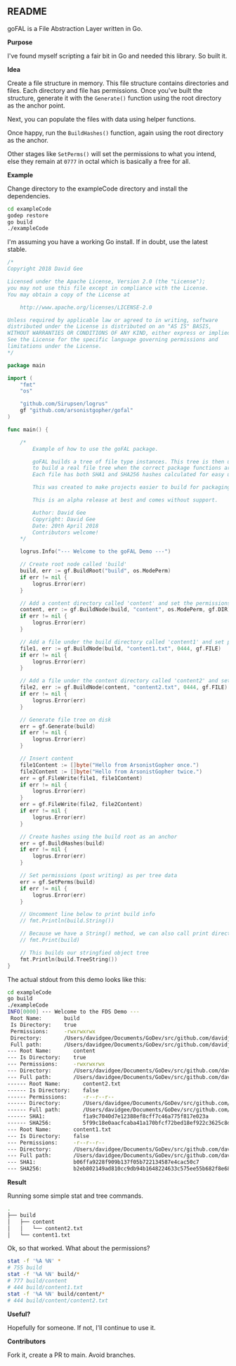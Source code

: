 ## README

goFAL is a File Abstraction Layer written in Go.

__Purpose__

I've found myself scripting a fair bit in Go and needed this library. So built it.

__Idea__

Create a file structure in memory. This file structure contains directories and files. Each directory and file has permissions. Once you've built the structure, generate it with the `Generate()` function using the root directory as the anchor point.

Next, you can populate the files with data using helper functions.

Once happy, run the `BuildHashes()` function, again using the root directory as the anchor.

Other stages like `SetPerms()` will set the permissions to what you intend, else they remain at `0777` in octal which is basically a free for all.

__Example__

Change directory to the exampleCode directory and install the dependencies.

```bash
cd exampleCode
godep restore
go build
./exampleCode
```

I'm assuming you have a working Go install. If in doubt, use the latest stable.

```go
/*
Copyright 2018 David Gee

Licensed under the Apache License, Version 2.0 (the "License");
you may not use this file except in compliance with the License.
You may obtain a copy of the License at

    http://www.apache.org/licenses/LICENSE-2.0

Unless required by applicable law or agreed to in writing, software
distributed under the License is distributed on an "AS IS" BASIS,
WITHOUT WARRANTIES OR CONDITIONS OF ANY KIND, either express or implied.
See the License for the specific language governing permissions and
limitations under the License.
*/

package main

import (
	"fmt"
	"os"

	"github.com/Sirupsen/logrus"
	gf "github.com/arsonistgopher/gofal"
)

func main() {

	/*
		Example of how to use the goFAL package.

		goFAL builds a tree of file type instances. This tree is then used
		to build a real file tree when the correct package functions are called.
		Each file has both SHA1 and SHA256 hashes calculated for easy use.

		This was created to make projects easier to build for packaging and scripting.

		This is an alpha release at best and comes without support.

		Author: David Gee
		Copyright: David Gee
		Date: 20th April 2018
		Contributors welcome!
	*/

	logrus.Info("--- Welcome to the goFAL Demo ---")

	// Create root node called 'build'
	build, err := gf.BuildRoot("build", os.ModePerm)
	if err != nil {
		logrus.Error(err)
	}

	// Add a content directory called 'content' and set the permissions
	content, err := gf.BuildNode(build, "content", os.ModePerm, gf.DIR)
	if err != nil {
		logrus.Error(err)
	}

	// Add a file under the build directory called 'content1' and set perms
	file1, err := gf.BuildNode(build, "content1.txt", 0444, gf.FILE)
	if err != nil {
		logrus.Error(err)
	}

	// Add a file under the content directory called 'content2' and set perms
	file2, err := gf.BuildNode(content, "content2.txt", 0444, gf.FILE)
	if err != nil {
		logrus.Error(err)
	}

	// Generate file tree on disk
	err = gf.Generate(build)
	if err != nil {
		logrus.Error(err)
	}

	// Insert content
	file1Content := []byte("Hello from ArsonistGopher once.")
	file2Content := []byte("Hello from ArsonistGopher twice.")
	err = gf.FileWrite(file1, file1Content)
	if err != nil {
		logrus.Error(err)
	}
	err = gf.FileWrite(file2, file2Content)
	if err != nil {
		logrus.Error(err)
	}

	// Create hashes using the build root as an anchor
	err = gf.BuildHashes(build)
	if err != nil {
		logrus.Error(err)
	}

	// Set permissions (post writing) as per tree data
	err = gf.SetPerms(build)
	if err != nil {
		logrus.Error(err)
	}

	// Uncomment line below to print build info
	// fmt.Println(build.String())

	// Because we have a String() method, we can also call print directly. Uncomment line below.
	// fmt.Print(build)

	// This builds our stringfied object tree
	fmt.Println(build.TreeString())
}
```

The actual stdout from this demo looks like this:

```bash
cd exampleCode
go build
./exampleCode
INFO[0000] --- Welcome to the FDS Demo ---
 Root Name:       build
 Is Directory:    true
 Permissions:     -rwxrwxrwx
 Directory:       /Users/davidgee/Documents/GoDev/src/github.com/davidjohngee/goFAL/exampleCode
 Full path:       /Users/davidgee/Documents/GoDev/src/github.com/davidjohngee/goFAL/exampleCode/build
--- Root Name:       content
--- Is Directory:    true
--- Permissions:     -rwxrwxrwx
--- Directory:       /Users/davidgee/Documents/GoDev/src/github.com/davidjohngee/goFAL/exampleCode/build
--- Full path:       /Users/davidgee/Documents/GoDev/src/github.com/davidjohngee/goFAL/exampleCode/build/content
------ Root Name:       content2.txt
------ Is Directory:    false
------ Permissions:     -r--r--r--
------ Directory:       /Users/davidgee/Documents/GoDev/src/github.com/davidjohngee/goFAL/exampleCode/build/content
------ Full path:       /Users/davidgee/Documents/GoDev/src/github.com/davidjohngee/goFAL/exampleCode/build/content/content2.txt
------ SHA1:            f1a9c7040d7e12388ef8cff7c46a775f817e023a
------ SHA256:          5f99c18e0aacfcaba41a170bfcf72bed18ef922c3625c8db5f60c9662ff3b71a
--- Root Name:       content1.txt
--- Is Directory:    false
--- Permissions:     -r--r--r--
--- Directory:       /Users/davidgee/Documents/GoDev/src/github.com/davidjohngee/goFAL/exampleCode/build
--- Full path:       /Users/davidgee/Documents/GoDev/src/github.com/davidjohngee/goFAL/exampleCode/build/content1.txt
--- SHA1:            b06ffa9228f909b137f05b722134587e4cac50c7
--- SHA256:          b2eb802149ad810cc9db94b1648224633c575ee55b682f8e683330adb7e96b15
```

__Result__

Running some simple stat and tree commands.

```bash
.
├── build
│   ├── content
│   │   └── content2.txt
│   └── content1.txt
```

Ok, so that worked. What about the permissions?

```bash
stat -f '%A %N' *
# 755 build
stat -f '%A %N' build/*
# 777 build/content
# 444 build/content1.txt
stat -f '%A %N' build/content/*
# 444 build/content/content2.txt
```

__Useful?__

Hopefully for someone. If not, I'll continue to use it.

__Contributors__

Fork it, create a PR to main. Avoid branches.
